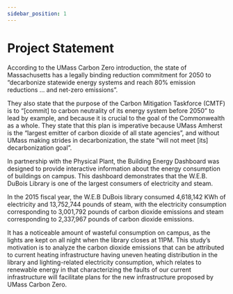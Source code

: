 ```yaml
---
sidebar_position: 1
---
```


# Project Statement

According to the UMass Carbon Zero introduction, the state of Massachusetts has a legally binding reduction commitment for 2050 to “decarbonize statewide energy systems and reach 80% emission reductions … and net-zero emissions”. 

They also state that the purpose of the Carbon Mitigation Taskforce (CMTF) is to “[commit] to carbon neutrality of its energy system before 2050” to lead by example, and because it is crucial to the goal of the Commonwealth as a whole. They state that this plan is imperative because UMass Amherst is the “largest emitter of carbon dioxide of all state agencies”, and without UMass making strides in decarbonization, the state “will not meet [its] decarbonization goal”. 

In partnership with the Physical Plant, the Building Energy Dashboard was designed to provide interactive information about the energy consumption of buildings on campus. This dashboard demonstrates that the W.E.B. DuBois Library is one of the largest consumers of electricity and steam. 

In the 2015 fiscal year, the W.E.B DuBois library consumed 4,618,142 KWh of electricity and 13,752,744 pounds of steam, with the electricity consumption corresponding to 3,001,792 pounds of carbon dioxide emissions and steam corresponding to 2,337,967 pounds of carbon dioxide emissions. 

It has a noticeable amount of wasteful consumption on campus, as the lights are kept on all night when the library closes at 11PM. This study’s motivation is to analyze the carbon dioxide emissions that can be attributed to current heating infrastructure having uneven heating distribution in the library and lighting-related electricity consumption, which relates to renewable energy in that characterizing the faults of our current infrastructure will facilitate plans for the new infrastructure proposed by UMass Carbon Zero.
